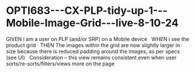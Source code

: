 # OPTI683---CX-PLP-tidy-up-1---Mobile-Image-Grid---live-8-10-24

GIVEN
i am a user on PLP (and/or SRP) on a Mobile device
 
WHEN
i see the product grid
 
THEN
The images within the grid are now slightly larger in size because there is reduced padding around the images, as per specs (see UI)
 
Consideration – this view remains consistent even when user sorts/re-sorts/filters/views more on the page

